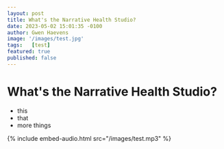 ```yaml
---
layout: post
title: What's the Narrative Health Studio?
date: 2023-05-02 15:01:35 -0100
author: Gwen Haevens
image: '/images/test.jpg'
tags:   [test]
featured: true
published: false
---
```

# What's the Narrative Health Studio?

- this
- that 
- more things

{% include embed-audio.html src="/images/test.mp3" %}
